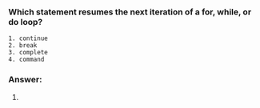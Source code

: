 ### Which statement resumes the next iteration of a for, while, or do loop?

```
1. continue
2. break
3. complete
4. command
```

### Answer:
1.